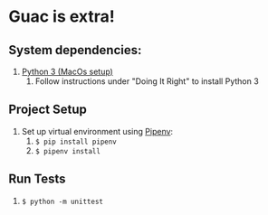 # Guac is extra!

## System dependencies:
1. [Python 3 (MacOs setup)](https://docs.python-guide.org/starting/install3/osx/)
    1. Follow instructions under "Doing It Right" to install Python 3

## Project Setup
1. Set up virtual environment using [Pipenv](https://pipenv-fork.readthedocs.io/en/latest/basics.html): 
    1. `$ pip install pipenv`
    1. `$ pipenv install`
    
## Run Tests
1. `$ python -m unittest`